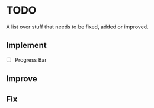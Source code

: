 # TODO
A list over stuff that needs to be fixed, added or improved.
## Implement
- [ ] Progress Bar

## Improve


## Fix
